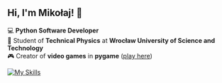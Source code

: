 
## Hi, I'm Mikołaj! 👋

💻 **Python Software Developer**  
🔬 Student of **Technical Physics** at **Wrocław University of Science and Technology**   
🎮 Creator of **video games** in **pygame** ([play here](https://mikulus.itch.io/))  

[![My Skills](https://skillicons.dev/icons?i=python,pycharm,matlab,md,visualstudio,vscode,windows,c,cpp&theme=light&perline=9)](https://skillicons.dev)